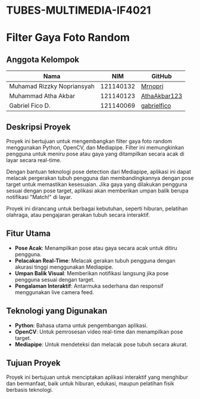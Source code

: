 # TUBES-MULTIMEDIA-IF4021

# Filter Gaya Foto Random  

## Anggota Kelompok  
| **Nama**                     | **NIM**     | **GitHub**               |  
|------------------------------|-------------|--------------------------|  
| Muhamad Rizzky Nopriansyah   | 121140132   | [Mrnopri](#)             |  
| Muhammad Atha Akbar          | 121140123   | [AthaAkbar123](#)        |  
| Gabriel Fico D.              | 121140069   | [gabrielfico](#)         |  

## Deskripsi Proyek  
Proyek ini bertujuan untuk mengembangkan filter gaya foto random menggunakan Python, OpenCV, dan Mediapipe. Filter ini memungkinkan pengguna untuk meniru pose atau gaya yang ditampilkan secara acak di layar secara real-time.  

Dengan bantuan teknologi pose detection dari Mediapipe, aplikasi ini dapat melacak pergerakan tubuh pengguna dan membandingkannya dengan pose target untuk memastikan kesesuaian. Jika gaya yang dilakukan pengguna sesuai dengan pose target, aplikasi akan memberikan umpan balik berupa notifikasi "Match!" di layar.  

Proyek ini dirancang untuk berbagai kebutuhan, seperti hiburan, pelatihan olahraga, atau pengajaran gerakan tubuh secara interaktif.  

## Fitur Utama  
- **Pose Acak**: Menampilkan pose atau gaya secara acak untuk ditiru pengguna.  
- **Pelacakan Real-Time**: Melacak gerakan tubuh pengguna dengan akurasi tinggi menggunakan Mediapipe.  
- **Umpan Balik Visual**: Memberikan notifikasi langsung jika pose pengguna sesuai dengan target.  
- **Pengalaman Interaktif**: Antarmuka sederhana dan responsif menggunakan live camera feed.  

## Teknologi yang Digunakan  
- **Python**: Bahasa utama untuk pengembangan aplikasi.  
- **OpenCV**: Untuk pemrosesan video real-time dan menampilkan pose target.  
- **Mediapipe**: Untuk mendeteksi dan melacak pose tubuh secara akurat.  

## Tujuan Proyek  
Proyek ini bertujuan untuk menciptakan aplikasi interaktif yang menghibur dan bermanfaat, baik untuk hiburan, edukasi, maupun pelatihan fisik berbasis teknologi.  
